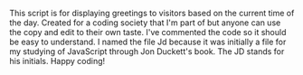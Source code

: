 This script is for displaying greetings to visitors based on the current time of the day. Created for a coding society that I'm part of but anyone can use the copy and edit to their own taste.
I've commented the code so it should be easy to understand. I named the file Jd because it was initially a file for my studying of JavaScript through Jon Duckett's book. The JD stands for his initials. Happy coding! 
